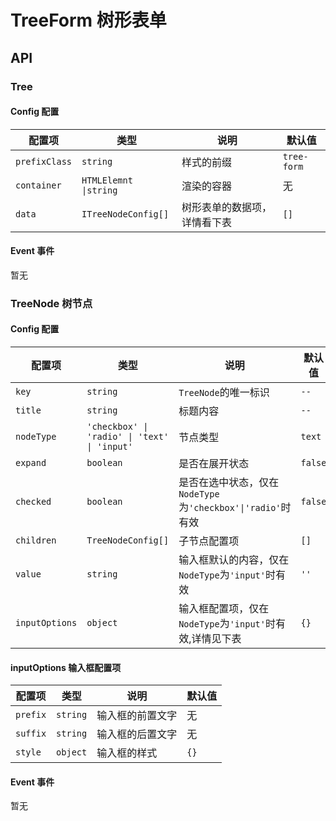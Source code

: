 # TreeForm 树形表单

## API

### Tree 

#### Config 配置

|配置项|类型|说明|默认值|
|--|--|--|--|
|```prefixClass```|```string```|样式的前缀|```tree-form```|
|```container```|```HTMLElemnt \|string```|渲染的容器|无|
|```data```|```ITreeNodeConfig[]```|树形表单的数据项，详情看下表|```[]```|

#### Event 事件

暂无

### TreeNode 树节点

#### Config 配置

|配置项|类型|说明|默认值|
|--|--|--|--|
|```key```|```string```|```TreeNode```的唯一标识|```--```|
|```title```|```string```|标题内容|```--```|
|```nodeType```|```'checkbox' \| 'radio' \| 'text' \| 'input'```|节点类型|```text```|
|```expand```|```boolean```|是否在展开状态|```false```|
|```checked```|```boolean```|是否在选中状态，仅在```NodeType```为```'checkbox'\|'radio'```时有效|```false```|
|```children```|```TreeNodeConfig[]```|子节点配置项|```[]```|
|```value```|```string```|输入框默认的内容，仅在```NodeType```为```'input'```时有效|```''```|
|```inputOptions```|```object```|输入框配置项，仅在```NodeType```为```'input'```时有效,详情见下表|```{}```|

#### inputOptions 输入框配置项

|配置项|类型|说明|默认值|
|--|--|--|--|
|```prefix```|```string```|输入框的前置文字|无|
|```suffix```|```string```|输入框的后置文字|无|
|```style```|```object```|输入框的样式|```{}```|

#### Event 事件

暂无
